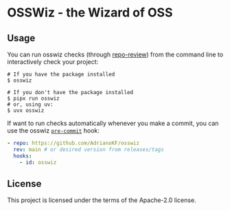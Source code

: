 # OSSWiz - the Wizard of OSS

## Usage

You can run osswiz checks (through [repo-review](https://repo-review.readthedocs.io/en/latest/)) from the command line to interactively check your project:

```console
# If you have the package installed
$ osswiz

# If you don't have the package installed
$ pipx run osswiz
# or, using uv:
$ uvx osswiz
```

If want to run checks automatically whenever you make a commit, you can use the osswiz [`pre-commit`](https://pre-commit.com) hook:

```yaml
- repo: https://github.com/AdrianoKF/osswiz
  rev: main # or desired version from releases/tags
  hooks:
    - id: osswiz
```

## License

This project is licensed under the terms of the Apache-2.0 license.
